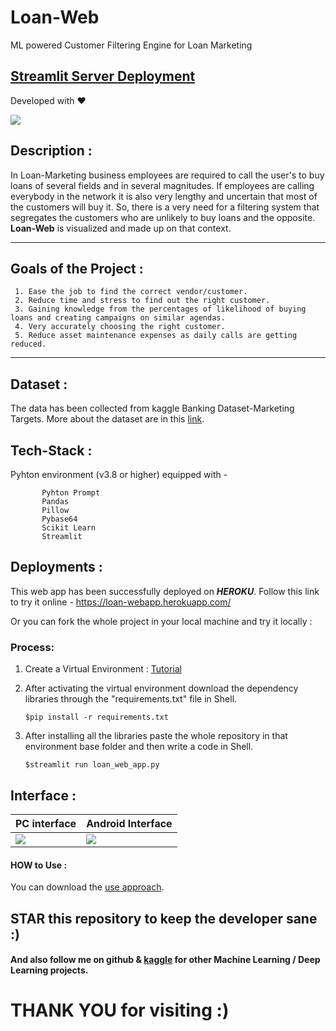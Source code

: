 # Loan-Web
ML powered Customer Filtering Engine for Loan Marketing

[Streamlit Server Deployment](https://share.streamlit.io/sagnik1511/loan-web/main/loan_web_app.py)
---
Developed with ❤ 

![](https://github.com/sagnik1511/Loan-Web/blob/main/assets/images/head.jpg)


## Description :
In Loan-Marketing business employees are required to call the user's to buy loans of several fields and in several magnitudes. If employees are calling everybody in the network it is also very lengthy and uncertain that most of the customers will buy it. So, there is a very need for a filtering system that segregates the customers who are unlikely to buy loans and the opposite. **Loan-Web** is visualized and made up on that context.

---

## Goals of the Project :

     1. Ease the job to find the correct vendor/customer.
     2. Reduce time and stress to find out the right customer.
     3. Gaining knowledge from the percentages of likelihood of buying loans and creating campaigns on similar agendas.
     4. Very accurately choosing the right customer.
     5. Reduce asset maintenance expenses as daily calls are getting reduced.

---

## Dataset :
  The data has been collected from kaggle Banking Dataset-Marketing Targets.
  More about the dataset are in this [link](https://www.kaggle.com/prakharrathi25/banking-dataset-marketing-targets).
    
## Tech-Stack :
      
  Pyhton environment (v3.8 or higher) equipped with -
           
           Pyhton Prompt
           Pandas
           Pillow
           Pybase64
           Scikit Learn
           Streamlit


## Deployments :

  This web app has been successfully deployed on ***HEROKU***. Follow this link to try it online - https://loan-webapp.herokuapp.com/
   
  Or you can fork the whole project in your local machine and try it locally :
   
  ### Process:
      
   1. Create a Virtual Environment : [Tutorial](https://docs.python.org/3/library/venv.html)
   2. After activating the virtual environment download the dependency libraries through the "requirements.txt" file in Shell.
   
          $pip install -r requirements.txt
   3. After installing all the libraries paste the whole repository in that environment base folder and then write a code in  Shell.
   
          $streamlit run loan_web_app.py

## Interface :

| PC interface | Android Interface |
|---|---|
| ![](https://github.com/sagnik1511/Loan-Web/blob/main/assets/Inetrface/initial%20interface_pc.png) | ![](https://github.com/sagnik1511/Loan-Web/blob/main/assets/Inetrface/interface_mobile.jpeg) |

  
 #### HOW to Use :
 
 You can download the [use approach](https://github.com/sagnik1511/Loan-Web/blob/main/assets/Inetrface/functional_interface.mp4).

 
 
 ## STAR this repository to keep the developer sane :)
 #### And also follow me on github & [kaggle](https://kaggle.com/sagnik1511) for other Machine Learning / Deep Learning projects.
 
 # THANK YOU for visiting :)
